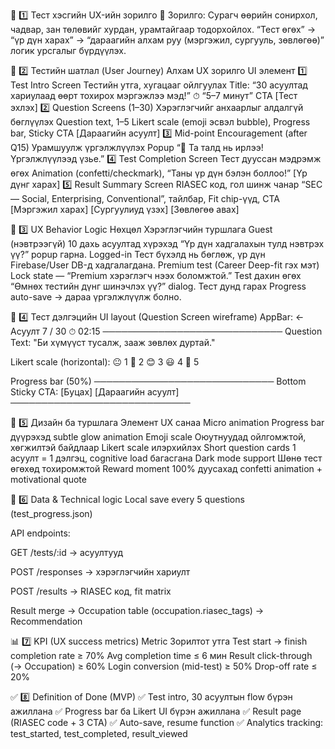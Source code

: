 🧭 1️⃣ Тест хэсгийн UX-ийн зорилго
🎯 Зорилго:
Сурагч өөрийн сонирхол, чадвар, зан төлөвийг хурдан, урамтайгаар тодорхойлох.
 “Тест өгөх” → “үр дүн харах” → “дараагийн алхам руу (мэргэжил, сургууль, зөвлөгөө)” логик урсгалыг бүрдүүлэх.

🧩 2️⃣ Тестийн шатлал (User Journey)
Алхам
UX зорилго
UI элемент
1️⃣ Test Intro Screen
Тестийн утга, хугацааг ойлгуулах
Title: “30 асуултад хариулаад өөрт тохирох мэргэжлээ мэд!” ⏱ “5–7 минут” CTA [Тест эхлэх]
2️⃣ Question Screens (1–30)
Хэрэглэгчийг анхаарлыг алдалгүй бөглүүлэх
Question text, 1–5 Likert scale (emoji эсвэл bubble), Progress bar, Sticky CTA [Дараагийн асуулт]
3️⃣ Mid-point Encouragement (after Q15)
Урамшуулж үргэлжлүүлэх
Popup “👏 Та талд нь ирлээ! Үргэлжлүүлээд үзье.”
4️⃣ Test Completion Screen
Тест дууссан мэдрэмж өгөх
Animation (confetti/checkmark), “Таны үр дүн бэлэн боллоо!” [Үр дүнг харах]
5️⃣ Result Summary Screen
RIASEC код, гол шинж чанар
“SEC — Social, Enterprising, Conventional”, тайлбар, Fit chip-үүд, CTA [Мэргэжил харах] [Сургуулиуд үзэх] [Зөвлөгөө авах]


🎨 3️⃣ UX Behavior Logic
Нөхцөл
Хэрэглэгчийн туршлага
Guest (нэвтрээгүй)
10 дахь асуултад хүрэхэд “Үр дүн хадгалахын тулд нэвтрэх үү?” popup гарна.
Logged-in
Тест бүхэлд нь бөглөж, үр дүн Firebase/User DB-д хадгалагдана.
Premium test (Career Deep-fit гэх мэт)
Lock state — “Premium хэрэглэгч нээх боломжтой.”
Test дахин өгөх
“Өмнөх тестийн дүнг шинэчлэх үү?” dialog.
Тест дунд гарах
Progress auto-save → дараа үргэлжлүүлж болно.


🧱 4️⃣ Тест дэлгэцийн UI layout (Question Screen wireframe)
AppBar:   ←  Асуулт 7 / 30      ⏱  02:15
─────────────────────────────
Question Text:
"Би хүмүүст тусалж, зааж зөвлөх дуртай."

Likert scale (horizontal):
😐 1   🙂 2   😊 3   😃 4   🤩 5

Progress bar (50%)
─────────────────────────────
Bottom Sticky CTA:
[Буцах]        [Дараагийн асуулт]
─────────────────────────────


🧠 5️⃣ Дизайн ба туршлага
Элемент
UX санаа
Micro animation
Progress bar дүүрэхэд subtle glow animation
Emoji scale
Оюутнуудад ойлгомжтой, хөгжилтэй байдлаар Likert scale илэрхийлэх
Short question cards
1 асуулт = 1 дэлгэц, cognitive load багасгана
Dark mode support
Шөнө тест өгөхөд тохиромжтой
Reward moment
100% дуусахад confetti animation + motivational quote


🔐 6️⃣ Data & Technical logic
Local save every 5 questions (test_progress.json)


API endpoints:


GET /tests/:id → асуултууд


POST /responses → хэрэглэгчийн хариулт


POST /results → RIASEC код, fit matrix


Result merge → Occupation table (occupation.riasec_tags) → Recommendation



📊 7️⃣ KPI (UX success metrics)
Metric
Зорилтот утга
Test start → finish completion rate
≥ 70%
Avg completion time
≤ 6 мин
Result click-through (→ Occupation)
≥ 60%
Login conversion (mid-test)
≥ 50%
Drop-off rate
≤ 20%


✅ 8️⃣ Definition of Done (MVP)
✅ Test intro, 30 асуултын flow бүрэн ажиллана
 ✅ Progress bar ба Likert UI бүрэн ажиллана
 ✅ Result page (RIASEC code + 3 CTA)
 ✅ Auto-save, resume function
 ✅ Analytics tracking: test_started, test_completed, result_viewed

